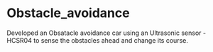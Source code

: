 # Obstacle_avoidance
Developed an Obsatacle avoidance car using an Ultrasonic sensor - HCSR04 to sense the obstacles ahead and change its course.
